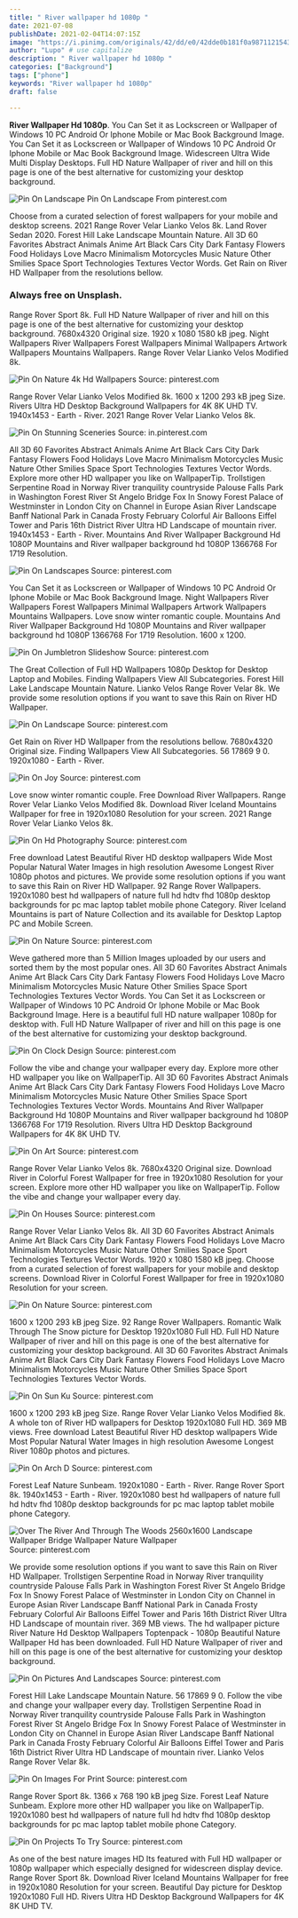 ```yaml
---
title: " River wallpaper hd 1080p "
date: 2021-07-08
publishDate: 2021-02-04T14:07:15Z
image: "https://i.pinimg.com/originals/42/dd/e0/42dde0b181f0a98711215430d7b89955.jpg"
author: "Lupo" # use capitalize
description: " River wallpaper hd 1080p "
categories: ["Background"]
tags: ["phone"]
keywords: "River wallpaper hd 1080p"
draft: false

---
```



**River Wallpaper Hd 1080p**. You Can Set it as Lockscreen or Wallpaper of Windows 10 PC Android Or Iphone Mobile or Mac Book Background Image. You Can Set it as Lockscreen or Wallpaper of Windows 10 PC Android Or Iphone Mobile or Mac Book Background Image. Widescreen Ultra Wide Multi Display Desktops. Full HD Nature Wallpaper of river and hill on this page is one of the best alternative for customizing your desktop background.

![Pin On Landscape](https://i.pinimg.com/474x/a0/62/1b/a0621be047c0e19e82be4a98a6d0534d.jpg "Pin On Landscape")
Pin On Landscape From pinterest.com


Choose from a curated selection of forest wallpapers for your mobile and desktop screens. 2021 Range Rover Velar Lianko Velos 8k. Land Rover Sedan 2020. Forest Hill Lake Landscape Mountain Nature. All 3D 60 Favorites Abstract Animals Anime Art Black Cars City Dark Fantasy Flowers Food Holidays Love Macro Minimalism Motorcycles Music Nature Other Smilies Space Sport Technologies Textures Vector Words. Get Rain on River HD Wallpaper from the resolutions bellow.

### Always free on Unsplash.

Range Rover Sport 8k. Full HD Nature Wallpaper of river and hill on this page is one of the best alternative for customizing your desktop background. 7680x4320 Original size. 1920 x 1080 1580 kB jpeg. Night Wallpapers River Wallpapers Forest Wallpapers Minimal Wallpapers Artwork Wallpapers Mountains Wallpapers. Range Rover Velar Lianko Velos Modified 8k.


![Pin On Nature 4k Hd Wallpapers](https://i.pinimg.com/originals/51/4d/7a/514d7ab3c814cb8d2e66c12dab8e011a.jpg "Pin On Nature 4k Hd Wallpapers")
Source: pinterest.com

Range Rover Velar Lianko Velos Modified 8k. 1600 x 1200 293 kB jpeg Size. Rivers Ultra HD Desktop Background Wallpapers for 4K 8K UHD TV. 1940x1453 - Earth - River. 2021 Range Rover Velar Lianko Velos 8k.

![Pin On Stunning Sceneries](https://i.pinimg.com/originals/e6/8b/3d/e68b3dc7e1a7deb3b77e48926367073a.jpg "Pin On Stunning Sceneries")
Source: in.pinterest.com

All 3D 60 Favorites Abstract Animals Anime Art Black Cars City Dark Fantasy Flowers Food Holidays Love Macro Minimalism Motorcycles Music Nature Other Smilies Space Sport Technologies Textures Vector Words. Explore more other HD wallpaper you like on WallpaperTip. Trollstigen Serpentine Road in Norway River tranquility countryside Palouse Falls Park in Washington Forest River St Angelo Bridge Fox In Snowy Forest Palace of Westminster in London City on Channel in Europe Asian River Landscape Banff National Park in Canada Frosty February Colorful Air Balloons Eiffel Tower and Paris 16th District River Ultra HD Landscape of mountain river. 1940x1453 - Earth - River. Mountains And River Wallpaper Background Hd 1080P Mountains and River wallpaper background hd 1080P 1366768 For 1719 Resolution.

![Pin On Landscapes](https://i.pinimg.com/originals/19/31/bb/1931bb857c99715a23870f04afc55795.jpg "Pin On Landscapes")
Source: pinterest.com

You Can Set it as Lockscreen or Wallpaper of Windows 10 PC Android Or Iphone Mobile or Mac Book Background Image. Night Wallpapers River Wallpapers Forest Wallpapers Minimal Wallpapers Artwork Wallpapers Mountains Wallpapers. Love snow winter romantic couple. Mountains And River Wallpaper Background Hd 1080P Mountains and River wallpaper background hd 1080P 1366768 For 1719 Resolution. 1600 x 1200.

![Pin On Jumbletron Slideshow](https://i.pinimg.com/originals/18/cc/17/18cc177782c62d94efe949a8240e51aa.jpg "Pin On Jumbletron Slideshow")
Source: pinterest.com

The Great Collection of Full HD Wallpapers 1080p Desktop for Desktop Laptop and Mobiles. Finding Wallpapers View All Subcategories. Forest Hill Lake Landscape Mountain Nature. Lianko Velos Range Rover Velar 8k. We provide some resolution options if you want to save this Rain on River HD Wallpaper.

![Pin On Landscape](https://i.pinimg.com/474x/a0/62/1b/a0621be047c0e19e82be4a98a6d0534d.jpg "Pin On Landscape")
Source: pinterest.com

Get Rain on River HD Wallpaper from the resolutions bellow. 7680x4320 Original size. Finding Wallpapers View All Subcategories. 56 17869 9 0. 1920x1080 - Earth - River.

![Pin On Joy](https://i.pinimg.com/originals/98/ae/1c/98ae1ce04c5cb2923f712cd0a7dfc538.jpg "Pin On Joy")
Source: pinterest.com

Love snow winter romantic couple. Free Download River Wallpapers. Range Rover Velar Lianko Velos Modified 8k. Download River Iceland Mountains Wallpaper for free in 1920x1080 Resolution for your screen. 2021 Range Rover Velar Lianko Velos 8k.

![Pin On Hd Photography](https://i.pinimg.com/originals/84/ab/51/84ab51ec05bef8c84045d9bda78eaadc.jpg "Pin On Hd Photography")
Source: pinterest.com

Free download Latest Beautiful River HD desktop wallpapers Wide Most Popular Natural Water Images in high resolution Awesome Longest River 1080p photos and pictures. We provide some resolution options if you want to save this Rain on River HD Wallpaper. 92 Range Rover Wallpapers. 1920x1080 best hd wallpapers of nature full hd hdtv fhd 1080p desktop backgrounds for pc mac laptop tablet mobile phone Category. River Iceland Mountains is part of Nature Collection and its available for Desktop Laptop PC and Mobile Screen.

![Pin On Nature](https://i.pinimg.com/originals/f1/a1/36/f1a136471556495cdc57fc9d5006eb96.jpg "Pin On Nature")
Source: pinterest.com

Weve gathered more than 5 Million Images uploaded by our users and sorted them by the most popular ones. All 3D 60 Favorites Abstract Animals Anime Art Black Cars City Dark Fantasy Flowers Food Holidays Love Macro Minimalism Motorcycles Music Nature Other Smilies Space Sport Technologies Textures Vector Words. You Can Set it as Lockscreen or Wallpaper of Windows 10 PC Android Or Iphone Mobile or Mac Book Background Image. Here is a beautiful full HD nature wallpaper 1080p for desktop with. Full HD Nature Wallpaper of river and hill on this page is one of the best alternative for customizing your desktop background.

![Pin On Clock Design](https://i.pinimg.com/564x/53/09/46/53094655becff8f6c7b1c800094cd7ac.jpg "Pin On Clock Design")
Source: pinterest.com

Follow the vibe and change your wallpaper every day. Explore more other HD wallpaper you like on WallpaperTip. All 3D 60 Favorites Abstract Animals Anime Art Black Cars City Dark Fantasy Flowers Food Holidays Love Macro Minimalism Motorcycles Music Nature Other Smilies Space Sport Technologies Textures Vector Words. Mountains And River Wallpaper Background Hd 1080P Mountains and River wallpaper background hd 1080P 1366768 For 1719 Resolution. Rivers Ultra HD Desktop Background Wallpapers for 4K 8K UHD TV.

![Pin On Art](https://i.pinimg.com/originals/2a/34/6d/2a346da76f2eabb202746484c74d1840.jpg "Pin On Art")
Source: pinterest.com

Range Rover Velar Lianko Velos 8k. 7680x4320 Original size. Download River in Colorful Forest Wallpaper for free in 1920x1080 Resolution for your screen. Explore more other HD wallpaper you like on WallpaperTip. Follow the vibe and change your wallpaper every day.

![Pin On Houses](https://i.pinimg.com/originals/0e/13/92/0e1392bc7397a0d877e580deedd98d98.jpg "Pin On Houses")
Source: pinterest.com

Range Rover Velar Lianko Velos 8k. All 3D 60 Favorites Abstract Animals Anime Art Black Cars City Dark Fantasy Flowers Food Holidays Love Macro Minimalism Motorcycles Music Nature Other Smilies Space Sport Technologies Textures Vector Words. 1920 x 1080 1580 kB jpeg. Choose from a curated selection of forest wallpapers for your mobile and desktop screens. Download River in Colorful Forest Wallpaper for free in 1920x1080 Resolution for your screen.

![Pin On Nature](https://i.pinimg.com/originals/37/4b/af/374baf9da6b7556ec3afb6c23db4f978.jpg "Pin On Nature")
Source: pinterest.com

1600 x 1200 293 kB jpeg Size. 92 Range Rover Wallpapers. Romantic Walk Through The Snow picture for Desktop 1920x1080 Full HD. Full HD Nature Wallpaper of river and hill on this page is one of the best alternative for customizing your desktop background. All 3D 60 Favorites Abstract Animals Anime Art Black Cars City Dark Fantasy Flowers Food Holidays Love Macro Minimalism Motorcycles Music Nature Other Smilies Space Sport Technologies Textures Vector Words.

![Pin On Sun Ku](https://i.pinimg.com/originals/03/db/c0/03dbc0ca723610444f8945aa774dc417.jpg "Pin On Sun Ku")
Source: pinterest.com

1600 x 1200 293 kB jpeg Size. Range Rover Velar Lianko Velos Modified 8k. A whole ton of River HD wallpapers for Desktop 1920x1080 Full HD. 369 MB views. Free download Latest Beautiful River HD desktop wallpapers Wide Most Popular Natural Water Images in high resolution Awesome Longest River 1080p photos and pictures.

![Pin On Arch D](https://i.pinimg.com/originals/7f/39/39/7f39399fe50826fd6f060c15a92e5af9.jpg "Pin On Arch D")
Source: pinterest.com

Forest Leaf Nature Sunbeam. 1920x1080 - Earth - River. Range Rover Sport 8k. 1940x1453 - Earth - River. 1920x1080 best hd wallpapers of nature full hd hdtv fhd 1080p desktop backgrounds for pc mac laptop tablet mobile phone Category.

![Over The River And Through The Woods 2560x1600 Landscape Wallpaper Bridge Wallpaper Nature Wallpaper](https://i.pinimg.com/originals/0c/5a/b9/0c5ab961e6b130176ae50854732f3d26.jpg "Over The River And Through The Woods 2560x1600 Landscape Wallpaper Bridge Wallpaper Nature Wallpaper")
Source: pinterest.com

We provide some resolution options if you want to save this Rain on River HD Wallpaper. Trollstigen Serpentine Road in Norway River tranquility countryside Palouse Falls Park in Washington Forest River St Angelo Bridge Fox In Snowy Forest Palace of Westminster in London City on Channel in Europe Asian River Landscape Banff National Park in Canada Frosty February Colorful Air Balloons Eiffel Tower and Paris 16th District River Ultra HD Landscape of mountain river. 369 MB views. The hd wallpaper picture River Nature Hd Desktop Wallpapers Toptenpack - 1080p Beautiful Nature Wallpaper Hd has been downloaded. Full HD Nature Wallpaper of river and hill on this page is one of the best alternative for customizing your desktop background.

![Pin On Pictures And Landscapes](https://i.pinimg.com/originals/28/fb/56/28fb56701556e03c50abe403e4571948.jpg "Pin On Pictures And Landscapes")
Source: pinterest.com

Forest Hill Lake Landscape Mountain Nature. 56 17869 9 0. Follow the vibe and change your wallpaper every day. Trollstigen Serpentine Road in Norway River tranquility countryside Palouse Falls Park in Washington Forest River St Angelo Bridge Fox In Snowy Forest Palace of Westminster in London City on Channel in Europe Asian River Landscape Banff National Park in Canada Frosty February Colorful Air Balloons Eiffel Tower and Paris 16th District River Ultra HD Landscape of mountain river. Lianko Velos Range Rover Velar 8k.

![Pin On Images For Print](https://i.pinimg.com/originals/5b/88/bf/5b88bf0d1f2b53ec9680068627700084.jpg "Pin On Images For Print")
Source: pinterest.com

Range Rover Sport 8k. 1366 x 768 190 kB jpeg Size. Forest Leaf Nature Sunbeam. Explore more other HD wallpaper you like on WallpaperTip. 1920x1080 best hd wallpapers of nature full hd hdtv fhd 1080p desktop backgrounds for pc mac laptop tablet mobile phone Category.

![Pin On Projects To Try](https://i.pinimg.com/originals/42/dd/e0/42dde0b181f0a98711215430d7b89955.jpg "Pin On Projects To Try")
Source: pinterest.com

As one of the best nature images HD Its featured with Full HD wallpaper or 1080p wallpaper which especially designed for widescreen display device. Range Rover Sport 8k. Download River Iceland Mountains Wallpaper for free in 1920x1080 Resolution for your screen. Beautiful Day picture for Desktop 1920x1080 Full HD. Rivers Ultra HD Desktop Background Wallpapers for 4K 8K UHD TV.

